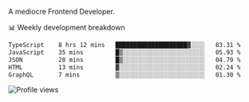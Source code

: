A mediocre Frontend Developer.

📊 Weekly development breakdown
<!--START_SECTION:waka-->

```txt
TypeScript    8 hrs 12 mins   ████████████████████▓░░░░   83.31 %
JavaScript    35 mins         █▒░░░░░░░░░░░░░░░░░░░░░░░   05.93 %
JSON          28 mins         █▒░░░░░░░░░░░░░░░░░░░░░░░   04.79 %
HTML          13 mins         ▓░░░░░░░░░░░░░░░░░░░░░░░░   02.24 %
GraphQL       7 mins          ▒░░░░░░░░░░░░░░░░░░░░░░░░   01.30 %
```

<!--END_SECTION:waka-->

<img src="https://gpvc.arturio.dev/iqbalfasri" alt="Profile views"/>
